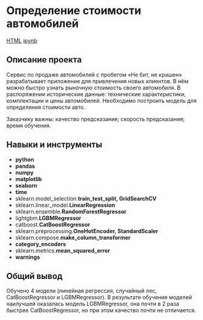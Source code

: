 # Определение стоимости автомобилей

[HTML](https://github.com/aq2003/Portfolio/blob/main/Gold%20Recovery/P9_Portfolio.html)     [ipynb](https://github.com/aq2003/Portfolio/blob/main/Gold%20Recovery/P9_Portfolio.ipynb)

## Описание проекта

Cервис по продаже автомобилей с пробегом «Не бит, не крашен» разрабатывает приложение для привлечения новых клиентов. В нём можно быстро узнать рыночную стоимость своего автомобиля. В распоряжении исторические данные: технические характеристики, комплектации и цены автомобилей. Необходимо построить модель для определения стоимости авто.

Заказчику важны: качество предсказания; скорость предсказания; время обучения.


## Навыки и инструменты

- **python**
- **pandas**
- **numpy**
- **matplotlib**
- **seaborn**
- **time**
- sklearn.model_selection.**train_test_split, GridSearchCV**
- sklearn.linear_model.**LinearRegression**
- sklearn.ensemble.**RandomForestRegressor**
- lightgbm.**LGBMRegressor**
- catboost.**CatBoostRegressor**
- sklearn.preprocessing.**OneHotEncoder, StandardScaler**
- sklearn.compose.**make_column_transformer**
- **category_encoders**
- sklearn.metrics.**mean_squared_error**
- **warnings**
## 

## Общий вывод

Обучено 4 модели (линейная регрессия, случайный лес, CatBoostRegressor и LGBMRegressor). В результате обучения моделей наилучшей оказалась модель LGBMRegressor, она почти в 2 раза быстрее CatBoostRegressor, но при этом качество почти не отличается.